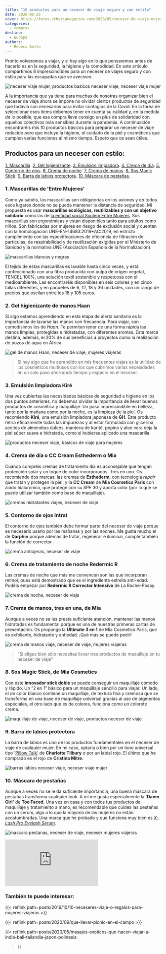 ```yaml
---
title: "10 productos para un neceser de viaje seguro y con estilo"
date: 2020-05-25
cover: https://fotos.etheriamagazine.com/2020/05/neceser-de-viaje-mujer.jpg
categories: 
  - compras
destino: 
  - Europa
authors: 
  - Rebeca Ávila
---
```


Pronto volveremos a viajar, y si hay algo en lo que pensaremos antes de hacerlo es en la seguridad, la higiene y la comodidad. En este artículo compartimos 8 imprescindibles para un neceser de viajes seguro y con estilo para las escapadas que se avecinan.

![neceser viaje mujer, productos basicos neceser viaje, neceser viaje mujer](https://fotos.etheriamagazine.com/2020/05/neceser-de-viaje-mujer.jpg "Productos básicos en un neceser de viaje.")

A la importancia que ya tiene para muchas de nosotras organizar bien el neceser de viaje 
ahora se impone no olvidar ciertos productos de seguridad que todavía son necesarios 
para evitar contagios de la Covid. En la tarea de seleccionar esos ítems debemos tener 
en cuenta su calidad y, en la medida de lo posible, que esa compra lleve consigo un plus 
de solidaridad con aquellos colectivos más sensibles durante la pandemia. A continuación 
encontraréis mis 10 productos básicos para preparar un neceser de viaje reducido pero 
que incluye la higiene, el cuidado de la piel y cosméticos que cumplen varias funciones 
al mismo tiempo. Espero que os sean útiles. 

## Productos para un neceser con estilo:

[1\. Mascarilla](#Mascarillas). [2\. Gel higienizante](#Gel-higienizante). [3\. Emulsión 
limpiadora](#Emulsión-limpiadora). [4\. Crema de día](#Crema-día). [5\. Contorno de 
ojos](#Contorno-ojos). [6\. Crema de noche](#Crema-noche). [7\. Crema de 
manos](#Crema-manos). [8\. Sos Magic Stick](#Magic-stick). [9\. Barra de labios 
protectora](#Barra-labios). [10\. Máscara de pestañas](#Máscara-pestañas). 

### 1\. Mascarillas de 'Entre Mujeres'

Como ya sabéis, las mascarillas son obligatorias en los aviones y en todos esos lugares 
donde no se pueda mantener la distancia de seguridad. Mi propuesta es usar **mascarillas 
ecológicas, reutilizables y con un objetivo solidario** como las de [la entidad social 
Soulem Entre Mujeres](https://www.soulem.org/mascarilla-higienica). Sus mascarillas son 
ergonómicas y están disponibles tanto para adultos como niños. Son fabricadas por 
mujeres en riesgo de exclusión social y cuentan con la homologación 
UNE-EN-14683:2019+AC:2019, en estricto cumplimiento con las especificaciones de 
eficiencia de filtración de partículas, de respirabilidad y de reutilización exigidas 
por el Ministerio de Sanidad y la normativa UNE (Asociación Española de la 
Normalización). 

![mascarillas blancas y negras](https://fotos.etheriamagazine.com/2020/05/mascarillas-soulem.jpg "Mascarillas ©Soulem.")

El tejido de estas mascarillas es lavable hasta cinco veces, y está confeccionado con 
una fibra producida con pulpa de origen vegetal, TENCEL 100%, una solución textil 
sostenible y respetuosa con el medioambiente. Las encontraréis disponibles en seis 
colores y en cinco tallas diferentes, y en paquetes de 6, 12, 18 y 36 unidades, con un 
rango de precios que oscilan entre los 18 y 105 euros. 

### 2\. Gel higienizante de manos Haan

Si algo estamos aprendiendo en esta etapa de alerta sanitaria es la importancia de 
lavarse las manos con frecuencia. Para viajar, son comodísimos los de _Haan_. Te 
permiten tener de una forma rápida las manos limpias, protegidas e hidratadas, con 
diferentes aromas. Esta marca destina, además, el 20% de sus beneficios a proyectos como 
la realización de pozos de agua en África. 

![gel de manos Haan, neceser de viaje, mujeres viajeras](https://fotos.etheriamagazine.com/2020/05/gel-higiene-viaje-haan.jpg "Gel higienizante de manos con distintos aromas de la marca Haan.")

> Si hay algo que he aprendido en mis frecuentes viajes es la utilidad de los cosméticos 
> multiusos con los que cubrimos varias necesidades en un solo paso ahorrando tiempo y 
> espacio en el neceser. 

### 3\. Emulsión limpiadora Kiré

Una vez cubiertas las necesidades básicas de seguridad e higiene en los dos puntos 
anteriores, no debemos olvidar la importancia de llevar buenos productos de cosmética y 
maquillaje. Un paso imprescindible en belleza, tanto por la mañana como por la noche, es 
la limpieza de la piel. Os recomiendo **Kiré**, una emulsión limpiadora japonesa de 
**GH**. Este producto retira eficazmente todas las impurezas y al estar formulada con 
glicerina, aceites de almendras dulces, manteca de karité, pepino y aloe vera deja la 
piel súper suave e hidratada, como si hubieras aplicado una mascarilla. 

![productos neceser viaje, básicos de viaje para mujeres](https://fotos.etheriamagazine.com/2020/05/emulsion-limpiadora-kire-neceser-viaje.jpg "Kiré, una emulsión japonesa de la marca GH.")

### 4\. Crema de día o CC Cream Esthederm o Mia

Cuando compréis cremas de tratamiento día es aconsejable que tengan protección solar y 
un toque de color incorporados. Tres en uno. Os recomiendo dos marcas: las cremas de 
**Esthederm**, con tecnología _repair_ que tratan y protegen la piel, y la **CC Cream** 
de **Mia Cosmetics Paris** con ácido hialurónico, que protege con su SPF 30 y aporta 
color (por lo que se puede utilizar también como base de maquillaje). 

![cremas hidratantes viajes, neceser de viaje](https://fotos.etheriamagazine.com/2020/05/mejor-crema-hidratante-viaje.jpg "Las mejores cremas hidratantes para tu neceser de viaje.")

### 5\. Contorno de ojos Intral

El contorno de ojos también debe formar parte del neceser de viaje porque es necesario 
usarlo por las mañanas y por las noches. Me gusta mucho el de **Darphin** porque además 
de tratar, regenerar e iluminar, cumple también la función de corrector. 

![crema antiojeras, neceser de viaje](https://fotos.etheriamagazine.com/2020/05/contorno-ojos-neceser-viaje.jpg "Intral, crema desinflamatoria y antioxidante para los ojos.")

### 6\. Crema de tratamiento de noche Redermic R

Las cremas de noche que más me convencen son las que incorporan retinol, pues está 
demostrado que es el ingrediente estrella anti-edad. Podéis empezar por **Redermic R 
Corrector Intensivo** de La Roche-Posay. 

![crema de noche, neceser de viaje](https://fotos.etheriamagazine.com/2020/05/corrector-neceser-viaje.jpg "Crema de tratamiento de noche para tu neceser de viaje.")

### 7\. Crema de manos, tres en una, de Mia

Aunque a veces no se les presta suficiente atención, mantener las manos hidratadas es 
fundamental porque es una de nuestras primeras cartas de presentación. Os propongo la 
**Ultimate 3 en 1** de Mia Cosmetics Paris, que es exfoliante, hidratante y antiedad. 
¡Qué más se puede pedir! 

![crema de manos viaje, neceser de viaje, mujeres viajeras](https://fotos.etheriamagazine.com/2020/05/mejor-crema-manos-neceser-viaje.jpg "Crema de manos para viajes: exfoliante, hidratante y anti-envejecimiento.")

> “Si eliges bien sólo necesitas llevar tres productos de maquillaje en tu neceser de 
> viaje” 

### 8\. Sos Magic Stick, de Mia Cosmetics

Con este **innovador stick doble** se puede conseguir un maquillaje cómodo y rápido. Un 
“2 en 1” básico para un maquillaje sencillo para viajar. Un lado, el de color blanco 
contiene un maquillaje, de textura fina y cremosa que se transforma en una base de 
maquillaje universal gracias al uso de pigmentos especiales, el otro lado que es de 
colores, funciona como un colorete crema. 

![maquillaje de viaje, neceser de viaje, productos neceser de viaje](https://fotos.etheriamagazine.com/2020/05/maquillaje-viaje-sos-magic-stick.jpg "Un stick de maquillaje pequeño y muy efectivo.")

### 9\. Barra de labios protectora

La barra de labios es uno de los productos fundamentales en el neceser de viaje de 
cualquier mujer. En mi caso, optaría o bien por un tono universal tipo '[Pillow 
Talk'](https://amzn.to/3O8X5Sn) de **Charlotte Tilbury** o por un labial rojo. El último 
que he comprado es el rojo de **Cristina Mitre**. 

![barras labios neceser viaje, neceser viaje mujer](https://fotos.etheriamagazine.com/2020/05/barras-labios-neceser-viaje.jpg "Pillow Talk de Charlotte Tilbury (Izq.) y barra de labios roja de Cristina Mitre (Dcha.).")

### 10\. Máscara de pestañas

Aunque a veces no se le da suficiente importancia, una buena máscara de pestañas 
transforma cualquier look. A mí me gusta especialmente la '**Damn Girl'** de **Too 
Faced**. Una vez en casa y con todos tus productos de maquillaje y tratamiento a mano, 
es recomendable que cuides las pestañas con un serum, algo a lo que la mayoría de las 
mujeres no están acostumbradas. Una marca que he probado y que funciona muy bien es 
_[X-Lash Pro Eyelash 
Serum](https://www.xlash.es/serum-pestanas/6-xlash-pro-6ml-serum-crece-pestanas.html)._ 

![mascara pestanas, neceser de viaje, neceser mujeres viajeras](https://fotos.etheriamagazine.com/2020/05/mascara-pestanas-viaje.jpg "Máscara de pestañas Dam Girl. Dispone de ediciones 'mini' de viaje.")

[![](https://www.awin1.com/cshow.php?s=2773559&v=12705&q=380159&r=686021)](https://www.awin1.com/cread.php?s=2773559&v=12705&q=380159&r=686021)

### También te puede interesar:

{{< reflink path=posts/2019/10/10-neceseres-viaje-o-regalos-para-mujeres-viajeras >}} 

{{< reflink path=posts/2020/09/que-llevar-picnic-en-el-campo >}} 

{{< reflink 
path=posts/2020/05/masajes-exoticos-que-hacen-viajar-a-india-bali-tailandia-japon-polinesia 
>}}

